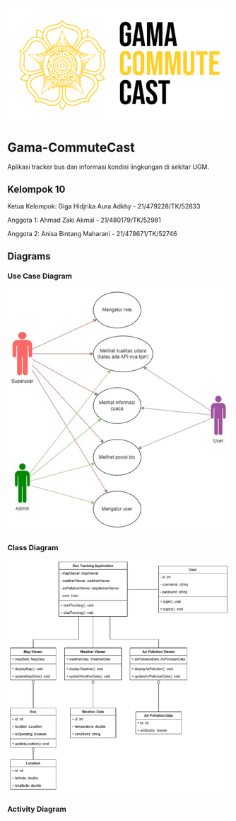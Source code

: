 ![Gama CommuteCast Logo](https://raw.githubusercontent.com/ahmadzaki2975/Gama-CommuteCast/main/assets/Gama%20Commute%20Cast.png)

# Gama-CommuteCast

Aplikasi tracker bus dan informasi kondisi lingkungan di sekitar UGM.

## Kelompok 10

Ketua Kelompok: Giga Hidjrika Aura Adkhy - 21/479228/TK/52833

Anggota 1: Ahmad Zaki Akmal - 21/480179/TK/52981

Anggota 2: Anisa Bintang Maharani - 21/478671/TK/52746

## Diagrams
### Use Case Diagram
![](https://raw.githubusercontent.com/ahmadzaki2975/Gama-CommuteCast/main/assets/Use%20Case%20Diagram.jpg)

### Class Diagram
![](https://raw.githubusercontent.com/ahmadzaki2975/Gama-CommuteCast/main/assets/Class%20Diagram.jpg)

### Activity Diagram
